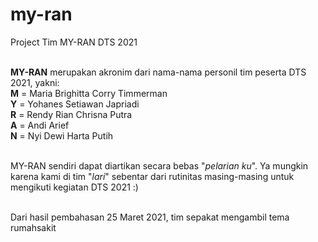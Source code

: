 # my-ran
Project Tim MY-RAN DTS 2021<br /><br />

<strong>MY-RAN</strong> merupakan akronim dari nama-nama personil tim peserta DTS 2021, yakni:<br />
<strong>M</strong> = Maria Brighitta Corry Timmerman<br />
<strong>Y</strong> = Yohanes Setiawan Japriadi<br />
<strong>R</strong> = Rendy Rian Chrisna Putra<br />
<strong>A</strong> = Andi Arief<br />
<strong>N</strong> = Nyi Dewi Harta Putih <br /><br />

MY-RAN sendiri dapat diartikan secara bebas "<em>pelarian ku</em>". Ya mungkin karena kami di tim "<em>lari</em>" sebentar dari rutinitas masing-masing untuk mengikuti kegiatan DTS 2021 :)<br /><br />

Dari hasil pembahasan 25 Maret 2021, tim sepakat mengambil tema rumahsakit